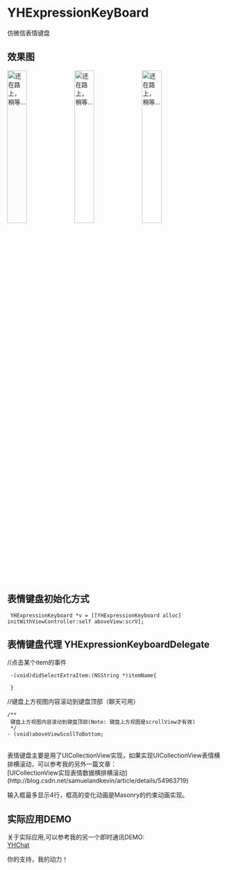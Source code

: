 
# YHExpressionKeyBoard
仿微信表情键盘
## 效果图
<img src="https://github.com/samuelandkevin/YHExpressionKeyBoard/blob/master/Pics/pic1.png" width="30%" alt="还在路上，稍等..."/> <img src="https://github.com/samuelandkevin/YHExpressionKeyBoard/blob/master/Pics/pic2.png" width="30%" alt="还在路上，稍等..."/> <img src="https://github.com/samuelandkevin/YHExpressionKeyBoard/blob/master/Pics/pic3.png" width="30%" alt="还在路上，稍等..."/>


## 表情键盘初始化方式 
```
 YHExpressionKeyboard *v = [[YHExpressionKeyboard alloc] initWithViewController:self aboveView:scrV];
```

 ## 表情键盘代理 YHExpressionKeyboardDelegate 
 //点击某个item的事件
```
 -(void)didSelectExtraItem:(NSString *)itemName{ 

 }
```

//键盘上方视图内容滚动到键盘顶部（聊天可用）
```
/**
 键盘上方视图内容滚动到键盘顶部(Note: 键盘上方视图是scrollView才有效)
 */
- (void)aboveViewScollToBottom;
```
 
<br>
表情键盘主要是用了UICollectionView实现，如果实现UICollectionView表情横排横滚动，可以参考我的另外一篇文章：</br>
[UICollectionView实现表情数据横排横滚动](http://blog.csdn.net/samuelandkevin/article/details/54963719)
<p>输入框最多显示4行，框高的变化动画是Masonry的约束动画实现。</p>

## 实际应用DEMO
关于实际应用,可以参考我的另一个即时通讯DEMO:</br>
[YHChat](https://github.com/samuelandkevin/YHChat)
<p>你的支持，我的动力！</p>
